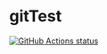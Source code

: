# gitTest
<p>
  <a href="https://github.com/gmadro/gitTest"><img alt="GitHub Actions status" src="https://github.com/gmadro/GitTest/workflows/Test-Code/badge.svg"></a>
</p>
